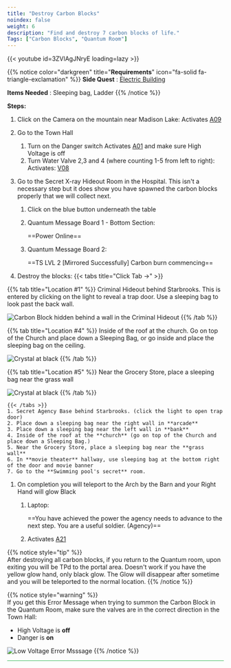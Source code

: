 ```yaml
---
title: "Destroy Carbon Blocks"
noindex: false
weight: 6
description: "Find and destroy 7 carbon blocks of life."
Tags: ["Carbon Blocks", "Quantum Room"]
---
```



{{< youtube id=3ZVlAgJNryE loading=lazy >}}

{{% notice color="darkgreen" title="**Requirements**" icon="fa-solid fa-triangle-exclamation"  %}}
**Side Quest** : [Electric Building](/lore/quests/electric_building)

**Items Needed** : Sleeping bag, Ladder
{{% /notice %}}





**Steps:**

1. Click on the Camera on the mountain near Madison Lake: Activates [A09](/casebook/light_panel#a09)
1. Go to the Town Hall
	1. Turn on the Danger switch Activates [A01](/casebook/light_panel#a01) and make sure High Voltage is off
	2. Turn Water Valve 2,3 and 4 (where counting 1-5 from left to right): Activates: [V08](/casebook/light_panel#v08)
1. Go to the Secret X-ray Hideout Room in the Hospital. This isn't a necessary step but it does show you have spawned the carbon blocks properly that we will collect next.
	1. Click on the blue button underneath the table
	1. Quantum Message Board 1 - Bottom Section: 
			
		==Power Online==
	1. Quantum Message Board 2: 
			
		==TS LVL 2 [Mirrored Successfully] Carbon burn commencing==

1. Destroy the blocks: 
	{{< tabs title="Click Tab ->" >}}

{{% tab title="Location #1" %}}
Criminal Hideout behind Starbrooks. This is entered by clicking on the light to reveal a trap door.
Use a sleeping bag to look past the back wall.

![Carbon Block hidden behind a wall in the Criminal Hideout](/images/bh/carbon_block_criminal_base.jpg)
{{% /tab %}}

{{% tab title="Location #4" %}}
Inside of the roof at the church. Go on top of the Church and place down a Sleeping Bag, or go inside and place the sleeping bag on the ceiling.
 
![Crystal at black](/images/bh/carbon_block_church_roof.jpg)
{{% /tab %}}

{{% tab title="Location #5" %}}
Near the Grocery Store, place a sleeping bag near the grass wall
 
![Crystal at black](/images/bh/carbon_block_green_wall.jpg)
{{% /tab %}}

	{{< /tabs >}}
	1. Secret Agency Base behind Starbrooks. (click the light to open trap door)
	2. Place down a sleeping bag near the right wall in **arcade**
	3. Place down a sleeping bag near the left wall in **bank**
	4. Inside of the roof at the **church** (go on top of the Church and place down a Sleeping Bag.)
	5. Near the Grocery Store, place a sleeping bag near the **grass wall**
	6. In **movie theater** hallway, use sleeping bag at the bottom right of the door and movie banner
	7. Go to the **Swimming pool's secret** room.
1. On completion you will teleport to the Arch by the Barn and your Right Hand will glow Black
	1. Laptop:
	
		==You have achieved the power the agency needs to advance to the next step. You are a useful soldier. (Agency)==
	2. Activates [A21](/casebook/light_panel#a21)


{{% notice style="tip" %}}	
After destroying all carbon blocks, if you return to the Quantum room, upon exiting you will be TPd to the portal area. Doesn't work if you have the yellow glow hand, only black glow. The Glow will disappear after sometime and you will be teleported to the normal location.
{{% /notice %}}

{{% notice style="warning" %}}	
If you get this Error Message when trying to summon the Carbon Block in the Quantum Room, make sure the valves are in the correct direction in the Town Hall:
- High Voltage is **off**
- Danger is **on**

![Low Voltage Error Msssage](/images/bh/carbon_block_low_voltage.jpg)
{{% /notice %}}	

<hr style="background-color: #28b44c" size=8>
